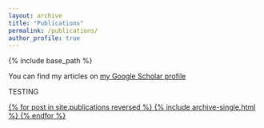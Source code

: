 ```yaml
---
layout: archive
title: "Publications"
permalink: /publications/
author_profile: true
---
```


{% include base_path %}

  You can find my articles on <a href="{{author.googlescholar}}">my Google Scholar profile</a>

TESTING <a href="{{author.googlescholar}}">

{% for post in site.publications reversed %}
  {% include archive-single.html %}
{% endfor %}
